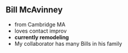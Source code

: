 ## Bill McAvinney

- from Cambridge MA
- loves contact improv
- **currently remodeling**
- My collaborator has many Bills in his family
